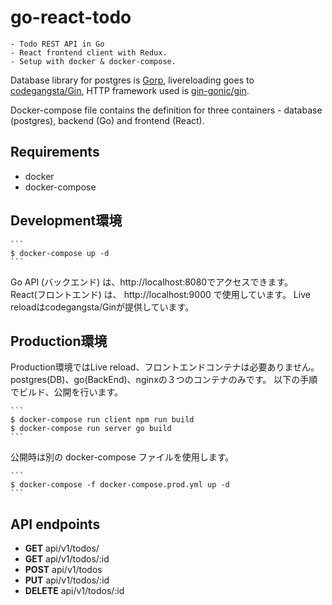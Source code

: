 # go-react-todo

    - Todo REST API in Go
    - React frontend client with Redux.
    - Setup with docker & docker-compose.

Database library for postgres is [Gorp](https://github.com/go-gorp/gorp),
livereloading goes to [codegangsta/Gin](https://github.com/codegangsta/gin),
HTTP framework used is [gin-gonic/gin](https://github.com/gin-gonic/gin).

Docker-compose file contains the definition for three containers -
database (postgres), backend (Go) and frontend (React).

## Requirements

- docker
- docker-compose

## Development環境

    ```
    $ docker-compose up -d
    ```

Go API (バックエンド) は、http://localhost:8080でアクセスできます。
React(フロントエンド) は、 http://localhost:9000 で使用しています。
Live reloadはcodegangsta/Ginが提供しています。

## Production環境

Production環境ではLive reload、フロントエンドコンテナは必要ありません。
postgres(DB)、go(BackEnd)、nginxの３つのコンテナのみです。
以下の手順でビルド、公開を行います。

    ```
    $ docker-compose run client npm run build
    $ docker-compose run server go build
    ```

公開時は別の docker-compose ファイルを使用します。

    ```
    $ docker-compose -f docker-compose.prod.yml up -d
    ```

## API endpoints

- **GET** api/v1/todos/
- **GET** api/v1/todos/:id
- **POST** api/v1/todos
- **PUT** api/v1/todos/:id
- **DELETE** api/v1/todos/:id
